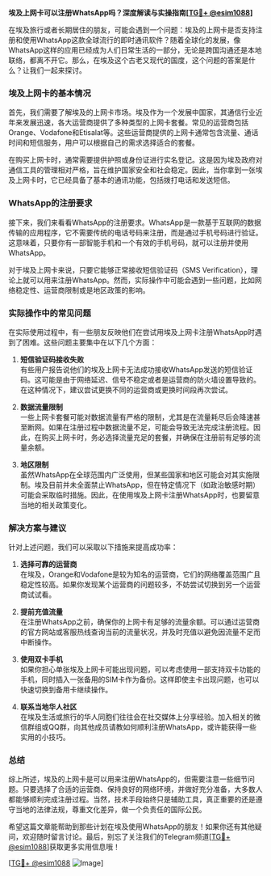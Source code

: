 **埃及上网卡可以注册WhatsApp吗？深度解读与实操指南[[TG💪+ @esim1088](https://t.me/s/esim1088)]**

在埃及旅行或者长期居住的朋友，可能会遇到一个问题：埃及的上网卡是否支持注册和使用WhatsApp这款全球流行的即时通讯软件？随着全球化的发展，像WhatsApp这样的应用已经成为人们日常生活的一部分，无论是跨国沟通还是本地联络，都离不开它。那么，在埃及这个古老又现代的国度，这个问题的答案是什么？让我们一起来探讨。

### 埃及上网卡的基本情况

首先，我们需要了解埃及的上网卡市场。埃及作为一个发展中国家，其通信行业近年来发展迅速，各大运营商提供了多种类型的上网卡套餐。常见的运营商包括Orange、Vodafone和Etisalat等。这些运营商提供的上网卡通常包含流量、通话时间和短信服务，用户可以根据自己的需求选择适合的套餐。

在购买上网卡时，通常需要提供护照或身份证进行实名登记。这是因为埃及政府对通信工具的管理相对严格，旨在维护国家安全和社会稳定。因此，当你拿到一张埃及上网卡时，它已经具备了基本的通讯功能，包括拨打电话和发送短信。

### WhatsApp的注册要求

接下来，我们来看看WhatsApp的注册要求。WhatsApp是一款基于互联网的数据传输的应用程序，它不需要传统的电话号码来注册，而是通过手机号码进行验证。这意味着，只要你有一部智能手机和一个有效的手机号码，就可以注册并使用WhatsApp。

对于埃及上网卡来说，只要它能够正常接收短信验证码（SMS Verification），理论上就可以用来注册WhatsApp。然而，实际操作中可能会遇到一些问题，比如网络稳定性、运营商限制或是地区政策的影响。

### 实际操作中的常见问题

在实际使用过程中，有一些朋友反映他们在尝试用埃及上网卡注册WhatsApp时遇到了困难。这些问题主要集中在以下几个方面：

1. **短信验证码接收失败**  
   有些用户报告说他们的埃及上网卡无法成功接收WhatsApp发送的短信验证码。这可能是由于网络延迟、信号不稳定或者是运营商的防火墙设置导致的。在这种情况下，建议尝试更换不同的运营商或更换时间段再次尝试。

2. **数据流量限制**  
   一些上网卡套餐可能对数据流量有严格的限制，尤其是在流量耗尽后会降速甚至断网。如果在注册过程中数据流量不足，可能会导致无法完成注册流程。因此，在购买上网卡时，务必选择流量充足的套餐，并确保在注册前有足够的流量余额。

3. **地区限制**  
   虽然WhatsApp在全球范围内广泛使用，但某些国家和地区可能会对其实施限制。埃及目前并未全面禁止WhatsApp，但在特定情况下（如政治敏感时期）可能会采取临时措施。因此，在使用埃及上网卡注册WhatsApp时，也要留意当地的相关政策变化。

### 解决方案与建议

针对上述问题，我们可以采取以下措施来提高成功率：

1. **选择可靠的运营商**  
   在埃及，Orange和Vodafone是较为知名的运营商，它们的网络覆盖范围广且稳定性较高。如果你发现某个运营商的问题较多，不妨尝试切换到另一个运营商试试看。

2. **提前充值流量**  
   在注册WhatsApp之前，确保你的上网卡有足够的流量余额。可以通过运营商的官方网站或客服热线查询当前的流量状况，并及时充值以避免因流量不足而中断操作。

3. **使用双卡手机**  
   如果你担心单张埃及上网卡可能出现问题，可以考虑使用一部支持双卡功能的手机，同时插入一张备用的SIM卡作为备份。这样即使主卡出现问题，也可以快速切换到备用卡继续操作。

4. **联系当地华人社区**  
   在埃及生活或旅行的华人同胞们往往会在社交媒体上分享经验。加入相关的微信群组或QQ群，向其他成员请教如何顺利注册WhatsApp，或许能获得一些实用的小技巧。

### 总结

综上所述，埃及的上网卡是可以用来注册WhatsApp的，但需要注意一些细节问题。只要选择了合适的运营商、保持良好的网络环境，并做好充分准备，大多数人都能够顺利完成注册过程。当然，技术手段始终只是辅助工具，真正重要的还是遵守当地的法律法规，尊重文化差异，做一个负责任的国际公民。

希望这篇文章能帮助到那些计划在埃及使用WhatsApp的朋友！如果你还有其他疑问，欢迎随时留言讨论。最后，别忘了关注我们的Telegram频道[[TG💪+ @esim1088](https://t.me/s/esim1088)]获取更多实用信息哦！

[[TG💪+ @esim1088](https://t.me/s/esim1088) ![Image](https://i.postimg.cc/4NQfJmqS/Snipaste-2025-05-13-00-14-12.png)]